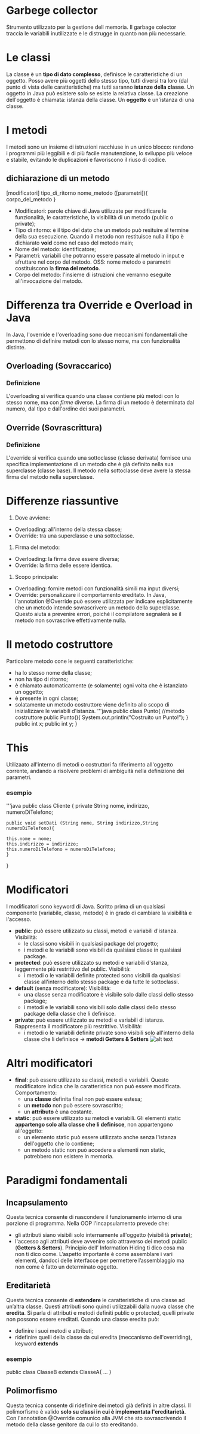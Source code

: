 # Garbege collector
Strumento utilizzato per la gestione dell memoria.
Il garbage colector traccia le variabili inutilizzate e le distrugge in quanto non più necessarie.

# Le classi
La classe è un **tipo di dato complesso**, definisce le caratteristiche di un oggetto. Posso avere più oggetti dello stesso tipo, tutti diversi tra loro (dal punto di vista delle caratteristiche) ma tutti saranno **istanze della classe**.
Un oggetto in Java può esistere solo se esiste la relativa classe. La creazione dell'oggetto è chiamata: istanza della classe. Un **oggetto** è un'istanza di una classe.

# I metodi 
I metodi sono un insieme di istruzioni racchiuse in un unico blocco: rendono i programmi più leggibili e di più facile manutenzione, lo sviluppo più veloce e stabile, evitando le duplicazioni e favoriscono il riuso di codice.
## dichiarazione di un metodo
[modificatori] tipo_di_ritorno nome_metodo ([parametri]){
    corpo_del_metodo
}
* Modificatori: parole chiave di Java utilizzate per modificare le funzionalità, le caratteristiche, la visibilità di un metodo (public o private);
* Tipo di ritorno: è il tipo del dato che un metodo può resituire al termine della sua esecuzione. Quando il metodo non restituisce nulla il tipo è dichiarato **void** come nel caso del metodo main;
* Nome del metodo: identificatore;
* Parametri: variabili che potranno essere passate al metodo in input e sfruttare nel corpo del metodo. OSS: nome metodo e parametri costituiscono la **firma del metodo**.
* Corpo del metodo: l'insieme di istruzioni che verranno eseguite all'invocazione del metodo.

# Differenza tra Override e Overload in Java
In Java, l'override e l'overloading sono due meccanismi fondamentali che permettono di definire metodi con lo stesso nome, ma con funzionalità distinte.
## Overloading (Sovraccarico)
### Definizione
L'overloading si verifica quando una classe contiene più metodi con lo stesso nome, ma con *firme* diverse. La firma di un metodo è determinata dal numero, dal tipo e dall'ordine dei suoi parametri.
## Override (Sovrascrittura)
### Definizione
L'override si verifica quando una sottoclasse (classe derivata) fornisce una specifica implementazione di un metodo che è già definito nella sua superclasse (classe base).
Il metodo nella sottoclasse deve avere la stessa firma del metodo nella superclasse.
# Differenze riassuntive
1. Dove avviene: 
* Overloading: all'interno della stessa classe;
* Override: tra una superclasse e una sottoclasse.
1. Firma del metodo:
* Overloading: la firma deve essere diversa;
* Override: la firma delle essere identica.
1. Scopo principale:
* Overloading: fornire metodi con funzionalità simili ma input diversi;
* Override: personalizzare il comportamento ereditato.
In Java, l'annotation @Override può essere utilizzata per indicare esplicitamente che un metodo intende sovrascrivere un metodo della superclasse. Questo aiuta a prevenire errori, poiché il compilatore segnalerà se il metodo non sovrascrive effettivamente nulla.

# Il metodo costruttore
Particolare metodo cone le seguenti caratteristiche:
* ha lo stesso nome della classe;
* non ha tipo di ritorno;
* è chiamato automaticamente (e solamente) ogni volta che è istanziato un oggetto;
* è presente in ogni classe;
* solatamente un metodo costruttore viene definito allo scopo di inizializzare le variabili d'istanza.
'''java 
public class Punto{
    //metodo costruttore
    public Punto(){
        System.out.println("Costruito un Punto!");
    }
    public int x;
    public int y;
} 
# This
Utilizaato all'interno di metodi o costruttori fa riferimento all'oggetto corrente, andando a risolvere problemi di ambiguità nella definizione dei parametri.
### esempio
'''java
public class Cliente {
    private String nome, indirizzo, numeroDiTelefono;

    public void setDati (String nome, String indirizzo,String numeroDiTelefono){

    this.nome = nome;
    this.indirizzo = indirizzo;
    this.numeroDiTelefono = numeroDiTelefono;
    }
}

# Modificatori
I modificatori sono keyword di Java. Scritto prima di un qualsiasi componente (variabile, classe, metodo) è in grado di cambiare la visibilità e l'accesso.
* **public**: può essere utilizzato su classi, metodi e variabili d'istanza. Visibilità:
    * le classi sono visibili in qualsiasi package del progetto;
    * i metodi e le variabili sono visibili da qualsiasi classe in qualsiasi package.
* **protected**: può essere utilizzato su metodi e variabili d'stanza, leggermente più restrittivo del public. Visibilità:
    * i metodi o le variabili definite protected sono visibili da qualsiasi classe all'interno dello stesso package e da tutte le sottoclassi.
* **default** (senza modificatore): Visibilità:
    * una classe senza modificatore è visibile solo dalle classi dello stesso package;
    * i metodi e le variabili sono visibili solo dalle classi dello stesso package della classe che li definisce.
* **private**: può essere utilizzato su metodi e variabili di istanza. Rappresenta il modificatore più restrittivo. Visibilità: 
    * i metodi o le variabili definite private sono visibili solo all'interno della classe che li definisce -> **metodi Getters & Setters**
![alt text](./img/image.png)

# Altri modificatori
* **final**: può essere utilizzato su classi, metodi e variabili. Questo modificatore indica che la caratteristica non può essere modificata. Comportamento:
    * una **classe** definita final non può essere estesa;
    * un **metodo** non può essere sovrascritto;
    * un **attributo** è una costante.
* **static**: può essere utilizzato su metodi e variabili. Gli elementi static **appartengo solo alla classe che li definisce**, non appartengono all'oggetto:
    * un elemento static può essere utilizzato anche senza l'istanza dell'oggetto che lo contiene;
    * un metodo static non può accedere a elementi non static, potrebbero non esistere in memoria.

# Paradigmi fondamentali 
## Incapsulamento 
Questa tecnica consente di nascondere il funzionamento interno di una porzione di programma. Nella OOP l'incapsulamento prevede che:
* gli attributi siano visibili solo internamente all'oggetto (visibilità **private**);
* l'accesso agli attributi deve avvenire solo attraverso dei metodi public (**Getters & Setters**).
Principio dell’ Information Hiding ti dico cosa ma non ti dico come. L’aspetto importante è come assemblare i vari elementi, dandoci delle interfacce per permettere l’assemblaggio ma non come è fatto un determinato oggetto.

## Ereditarietà
Questa tecnica consente di **estendere** le caratteristiche di una classe ad un’altra classe. Questi attributi sono quindi utilizzabili dalla nuova classe che **eredita**. Si parla di attributi e metodi definiti public o protected, quelli private non possono essere ereditati.
Quando una classe eredita può:
* definire i suoi metodi e attributi;
* ridefinire quelli della classe da cui eredita (meccanismo dell'overriding), keyword **extends**
### esempio 
public class ClasseB extends ClasseA{
    ...
}

## Polimorfismo
Questa tecnica consente di ridefinire dei metodi già definiti in altre classi. Il polimorfismo è valido **solo su classi in cui è implementata l'ereditarietà**.
Con l'annotation @Override comunico alla JVM che sto sovrascrivendo il metodo della classe genitore da cui lo sto ereditando.